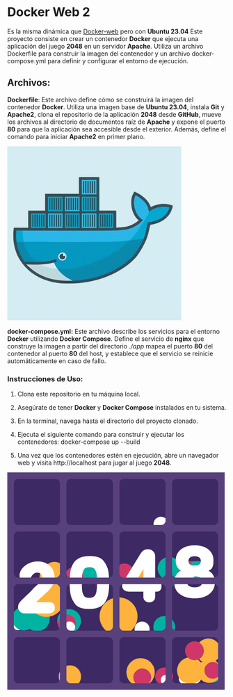 # Docker Web 2
Es la misma dinámica que [Docker-web](https://github.com/sanchezguille7/docker-web) pero con **Ubuntu 23.04**
Este proyecto consiste en crear un contenedor **Docker** que ejecuta una aplicación del juego **2048** en un servidor **Apache**. Utiliza un archivo Dockerfile para construir la imagen del contenedor y un archivo docker-compose.yml para definir y configurar el entorno de ejecución.

  

## Archivos:

**Dockerfile**: Este archivo define cómo se construirá la imagen del contenedor **Docker**. Utiliza una imagen base de **Ubuntu 23.04**, instala **Git** y **Apache2**, clona el repositorio de la aplicación **2048** desde **GitHub**, mueve los archivos al directorio de documentos raíz de **Apache** y expone el puerto **80** para que la aplicación sea accesible desde el exterior. Además, define el comando para iniciar **Apache2** en primer plano.

  ![2048](images/docker.gif)

**docker-compose.yml:** Este archivo describe los servicios para el entorno **Docker** utilizando **Docker Compose**. Define el servicio de **nginx** que construye la imagen a partir del directorio *./app* mapea el puerto **80** del contenedor al puerto **80** del host, y establece que el servicio se reinicie automáticamente en caso de fallo.

  

### Instrucciones de Uso:
1. Clona este repositorio en tu máquina local.
2. Asegúrate de tener **Docker** y **Docker Compose** instalados en tu sistema.
3. En la terminal, navega hasta el directorio del proyecto clonado.
4. Ejecuta el siguiente comando para construir y ejecutar los contenedores:
    docker-compose up --build
    
5. Una vez que los contenedores estén en ejecución, abre un navegador web y visita http://localhost para jugar al juego **2048**.

![2048](images/2048.gif)
